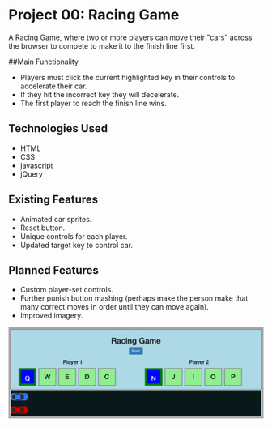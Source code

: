 # Project 00: Racing Game
A Racing Game, where two or more players can move their "cars" across the browser to compete to make it to the finish line first.

##Main Functionality
* Players must click the current highlighted key in their controls to accelerate their car.
* If they hit the incorrect key they will decelerate.
* The first player to reach the finish line wins.

## Technologies Used

* HTML
* CSS
* javascript
* jQuery

## Existing Features

* Animated car sprites.
* Reset button.
* Unique controls for each player.
* Updated target key to control car.

## Planned Features

* Custom player-set controls.
* Further punish button mashing (perhaps make the person make that many correct moves in order until they can move again).
* Improved imagery.

<img src="screen_shot.png">
